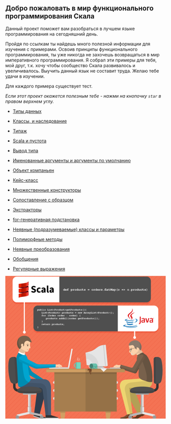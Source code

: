 ## Добро пожаловать в мир функционального программирования Скала

Данный проект поможет вам разобраться в лучшем языке программирования на сегодняшний день.

Пройдя по ссылкам ты найдешь много полезной информации для изучения с примерами. Освоив принципы функционального 
программирования, ты уже никогда не захочешь возвращаться в мир императивного программирования. Я собрал эти примеры для 
тебя, мой друг, т.к. хочу чтобы сообщество Скала развивалось и увеличивалось. Выучить данный язык не составит труда. 
Желаю тебе удачи в изучении. 
 
Для каждого примера существует тест.

_Если этот проект окажется полезным тебе - нажми на кнопочку `star` в правом верхнем углу._

* [Типы данных](https://github.com/steklopod/Functions/blob/master/src/main/resources/readmes/Scala_data_types.md)

* [Классы, и наследование](https://github.com/steklopod/Functions/blob/master/src/main/resources/readmes/classes.md)

* [Типаж](https://github.com/steklopod/Functions/blob/master/src/main/resources/readmes/traits.md)

* [Scala и пустота](https://github.com/steklopod/Functions/blob/master/src/main/resources/readmes/unit_nothing_null.md)

* [Вывод типа](https://github.com/steklopod/Functions/blob/master/src/main/resources/readmes/type_inference.md)

* [Именованные аргументы и аргументы по умолчанию](https://github.com/steklopod/Functions/blob/master/src/main/resources/readmes/Named_arguments_and_default_arguments.md)

* [Объект компаньен](https://github.com/steklopod/Functions/blob/master/src/main/resources/readmes/companion.md)

* [Кейс-класс](https://github.com/steklopod/Functions/blob/master/src/main/resources/readmes/case_class.md)

* [Множественные конструкторы](https://github.com/steklopod/Functions/blob/master/src/main/resources/readmes/multiple_constructors.md)

* [Сопоставление с образцом](https://github.com/steklopod/Functions/blob/master/src/main/resources/readmes/pattern_matching.md) 

* [Экстракторы](https://github.com/steklopod/Functions/blob/master/src/main/resources/readmes/extractors.md)

* [for-генеративная подстановка](https://github.com/steklopod/Functions/blob/master/src/main/resources/readmes/for_comprehensions.md)

* [Неявные (подразумеваемые) классы и параметры](https://github.com/steklopod/Functions/blob/master/src/main/resources/readmes/implicit.md)

* [Полиморфные методы](https://github.com/steklopod/Functions/blob/master/src/main/resources/readmes/where_does_scala_look_for_implicits.md)

* [Неявные преобразования](https://github.com/steklopod/Functions/blob/master/src/main/resources/readmes/implicit_conversions.md)

* [Обобщения](https://github.com/steklopod/Functions/blob/master/src/main/resources/readmes/genericity.md)

* [Регулярные выражения](https://github.com/steklopod/Functions/blob/master/src/main/resources/readmes/regex.md)


![alt text](https://github.com/steklopod/Functions/blob/master/src/main/resources/images/scala_vs_java.png?raw=true "scala_vs_java")







